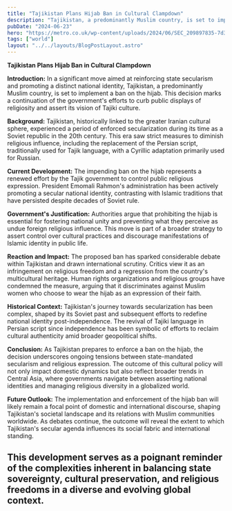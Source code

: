 ```yaml
---
title: "Tajikistan Plans Hijab Ban in Cultural Clampdown"
description: "Tajikistan, a predominantly Muslim country, is set to implement a ban on the hijab. This decision marks a continuation of the government's efforts"
pubDate: "2024-06-23"
hero: "https://metro.co.uk/wp-content/uploads/2024/06/SEC_209897835-7d30.jpg?quality=90&strip=all"
tags: ["world"]
layout: "../../layouts/BlogPostLayout.astro"
---
```


**Tajikistan Plans Hijab Ban in Cultural Clampdown**

**Introduction:**
In a significant move aimed at reinforcing state secularism and promoting a distinct national identity, Tajikistan, a predominantly Muslim country, is set to implement a ban on the hijab. This decision marks a continuation of the government's efforts to curb public displays of religiosity and assert its vision of Tajiki culture.

**Background:**
Tajikistan, historically linked to the greater Iranian cultural sphere, experienced a period of enforced secularization during its time as a Soviet republic in the 20th century. This era saw strict measures to diminish religious influence, including the replacement of the Persian script, traditionally used for Tajik language, with a Cyrillic adaptation primarily used for Russian.

**Current Development:**
The impending ban on the hijab represents a renewed effort by the Tajik government to control public religious expression. President Emomali Rahmon's administration has been actively promoting a secular national identity, contrasting with Islamic traditions that have persisted despite decades of Soviet rule.

**Government's Justification:**
Authorities argue that prohibiting the hijab is essential for fostering national unity and preventing what they perceive as undue foreign religious influence. This move is part of a broader strategy to assert control over cultural practices and discourage manifestations of Islamic identity in public life.

**Reaction and Impact:**
The proposed ban has sparked considerable debate within Tajikistan and drawn international scrutiny. Critics view it as an infringement on religious freedom and a regression from the country's multicultural heritage. Human rights organizations and religious groups have condemned the measure, arguing that it discriminates against Muslim women who choose to wear the hijab as an expression of their faith.

**Historical Context:**
Tajikistan's journey towards secularization has been complex, shaped by its Soviet past and subsequent efforts to redefine national identity post-independence. The revival of Tajiki language in Persian script since independence has been symbolic of efforts to reclaim cultural authenticity amid broader geopolitical shifts.

**Conclusion:**
As Tajikistan prepares to enforce a ban on the hijab, the decision underscores ongoing tensions between state-mandated secularism and religious expression. The outcome of this cultural policy will not only impact domestic dynamics but also reflect broader trends in Central Asia, where governments navigate between asserting national identities and managing religious diversity in a globalized world.

**Future Outlook:**
The implementation and enforcement of the hijab ban will likely remain a focal point of domestic and international discourse, shaping Tajikistan's societal landscape and its relations with Muslim communities worldwide. As debates continue, the outcome will reveal the extent to which Tajikistan's secular agenda influences its social fabric and international standing.

This development serves as a poignant reminder of the complexities inherent in balancing state sovereignty, cultural preservation, and religious freedoms in a diverse and evolving global context.
---